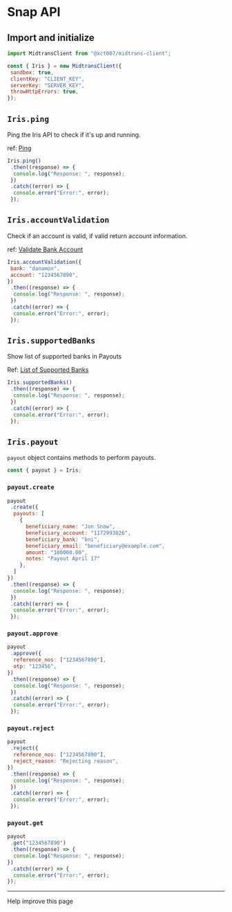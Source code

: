 # Snap API

## **Import and initialize**

```js
import MidtransClient from "@xct007/midtrans-client";

const { Iris } = new MidtransClient({
 sandbox: true,
 clientKey: "CLIENT_KEY",
 serverKey: "SERVER_KEY",
 throwHttpErrors: true,
});
```

## `Iris.ping`

Ping the Iris API to check if it's up and running.

ref: [Ping](https://docs.midtrans.com/reference/ping)

```js
Iris.ping()
 .then((response) => {
  console.log("Response: ", response);
 })
 .catch((error) => {
  console.error("Error:", error);
 });
```

## `Iris.accountValidation`

Check if an account is valid, if valid return account information.

ref: [Validate Bank Account](https://docs.midtrans.com/reference/validate-bank-account)

```js
Iris.accountValidation({
 bank: "danamon".
 account: "1234567890",
})
 .then((response) => {
  console.log("Response: ", response);
 })
 .catch((error) => {
  console.error("Error:", error);
 });
```

## `Iris.supportedBanks`

Show list of supported banks in Payouts

Ref: [List of Supported Banks](https://docs.midtrans.com/reference/list-of-banks)

```js
Iris.supportedBanks()
 .then((response) => {
  console.log("Response: ", response);
 })
 .catch((error) => {
  console.error("Error:", error);
 });
```

## `Iris.payout`

`payout` object contains methods to perform payouts.

```js
const { payout } = Iris;
```

### `payout.create`

```js
payout
 .create({
  payouts: [
    {
      beneficiary_name: "Jon Snow",
      beneficiary_account: "1172993826",
      beneficiary_bank: "bni",
      beneficiary_email: "beneficiary@example.com",
      amount: "100000.00",
      notes: "Payout April 17"
    },
  ]
})
 .then((response) => {
  console.log("Response: ", response);
 })
 .catch((error) => {
  console.error("Error:", error);
 });

```

### `payout.approve`

```js
payout
 .approve({
  reference_nos: ["1234567890"],
  otp: "123456",
})
 .then((response) => {
  console.log("Response: ", response);
 })
 .catch((error) => {
  console.error("Error:", error);
 });
```

### `payout.reject`

```js
payout
 .reject({
  reference_nos: ["1234567890"],
  reject_reason: "Rejecting reason",
})
 .then((response) => {
  console.log("Response: ", response);
 })
 .catch((error) => {
  console.error("Error:", error);
 });
```

### `payout.get`

```js
payout
 .get("1234567890")
 .then((response) => {
  console.log("Response: ", response);
})
 .catch((error) => {
  console.error("Error:", error);
});
```

---

Help improve this page
